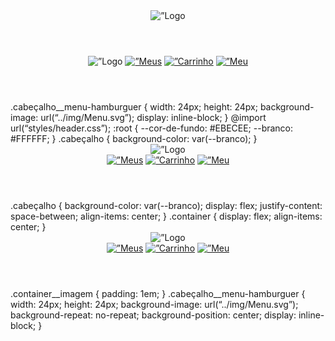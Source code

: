 <body>
<header class=”cabeçalho”>
<span class=”cabeçalho__menu-hamburguer”></span>
<img src=”img/Logo.svg” alt=”Logo da Alurabooks”>
</header>
</body>
<body>
<header class=”cabeçalho”>
<span class=”cabeçalho__menu-hamburguer”></span>
<img src=”img/Logo.svg” alt=”Logo da Alurabooks”>
<a href=”#”><img src=”img/Favoritos.svg” alt=”Meus favoritos”></a>
<a href=”#”><img src=”img/Compras.svg” alt=”Carrinho de compras”></a>
<a href=”#”><img src=”img/Usuario.svg” alt=”Meu perfil”></a>
</header>
</body>
.cabeçalho__menu-hamburguer {
width: 24px;
height: 24px;
background-image: url(“../img/Menu.svg”);
display: inline-block;
}
@import url(“styles/header.css”);
:root {
--cor-de-fundo: #EBECEE;
--branco: #FFFFFF;
}
.cabeçalho {
background-color: var(--branco);
}
<header class=”cabeçalho”>
<div class=”container”>
<span class=”cabeçalho__menu-hamburguer”></span>
<img src=”img/Logo.svg” alt=”Logo da Alurabooks”>

</div>
  <div class=”container”>
<a href=”#”><img src=”img/Favoritos.svg” alt=”Meus favoritos”></a>
<a href=”#”><img src=”img/Compras.svg” alt=”Carrinho de compras”></a>
<a href=”#”><img src=”img/Usuario.svg” alt=”Meu perfil”></a>
</div>
</header>
.cabeçalho {
background-color: var(--branco);
display: flex;
justify-content: space-between;
align-items: center;
}
.container {
display: flex;
align-items: center;
}
<header class=”cabeçalho”>
<div class=”container”>
<span class=”cabeçalho__menu-hamburguer container__imagem”></span>
<img src=”img/Logo.svg” alt=”Logo da Alurabooks” class=”container__imagem”>
</div>
<div class=”container”>
<a href=”#”><img src=”img/Favoritos.svg” alt=”Meus favoritos” class=”container__imagem”></a>
<a href=”#”><img src=”img/Compras.svg” alt=”Carrinho de compras” class=”container__imagem”></a>
<a href=”#”><img src=”img/Usuario.svg” alt=”Meu perfil” class=”container__imagem”></a>
</div>
</header>
.container__imagem {
padding: 1em;
}
.cabeçalho__menu-hamburguer {
width: 24px;
height: 24px;
background-image: url(“../img/Menu.svg”);
background-repeat: no-repeat;
background-position: center;
display: inline-block;
}
